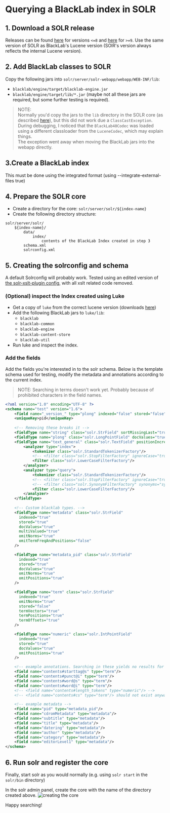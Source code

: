 # Querying a BlackLab index in SOLR

## 1. Download a SOLR release
Releases can be found [here](https://archive.apache.org/dist/lucene/solr/) for versions `<=8` and [here](https://archive.apache.org/dist/solr/solr/) for `>=9`.
Use the same version of SOLR as BlackLab's Lucene version (SOlR's version always reflects the internal Lucene version).

## 2. Add BlackLab classes to SOLR
Copy the following jars into `solr/server/solr-webapp/webapp/WEB-INF/lib`:
- `blacklab/engine/target/blacklab-engine.jar`
- `blacklab/engine/target/lib/*.jar` (maybe not all these jars are required, but some further testing is required).

> NOTE:  
Normally you'd copy the jars to the `lib` directory in the SOLR core (as described [here](https://solr.apache.org/guide/8_4/libs.html#lib-directories)), but this did not work due a `ClassCastException`.  
During debugging, I noticed that the `BlackLab40Codec` was loaded using a different classloader from the `LuceneCodec`, which may explain things.  
The exception went away when moving the BlackLab jars into the webapp directly.

## 3.Create a BlackLab index 
This must be done using the integrated format (using --integrate-external-files true) 

## 4. Prepare the SOLR core
- Create a directory for the core: `solr/server/solr/${index-name}`
- Create the following directory structure:
```
solr/server/solr/
    ${index-name}/
        data/
            index/
                contents of the BlackLab Index created in step 3
        schema.xml
        solrconfig.xml
```

## 5. Creating the solrconfig and schema

A default Solrconfig will probably work. 
Tested using an edited version of [the solr-xslt-plugin config](https://github.com/INL/solr-xslt-plugin/blob/0ee8901ba7cc215cebdf6372d9b9df8126fad59b/src/test/resources/solrDir/conf/solrconfig.xml), with all xslt related code removed.

### (Optional) inspect the Index created using Luke
- Get a copy of `luke` from the correct lucene version (downloads [here](https://archive.apache.org/dist/lucene/java/))
- Add the following BlackLab jars to `luke/lib`: 
  - `blacklab` 
  - `blacklab-common` 
  - `blacklab-engine`
  - `blacklab-content-store`
  - `blacklab-util`
- Run luke and inspect the index.

### Add the fields
Add the fields you're interested in to the solr schema.
Below is the template schema used for testing, modify the metadata and annotations according to the current index.
> NOTE: 
> Searching in terms doesn't work yet. Probably because of prohibited characters in the field names.

```xml
<?xml version="1.0" encoding="UTF-8" ?>
<schema name="test" version="1.6">
    <field name="_version_" type="plong" indexed="false" stored="false"/>
    <uniqueKey>pid</uniqueKey>
  
    <!-- Removing these breaks it -->
    <fieldType name="string" class="solr.StrField" sortMissingLast="true" />
    <fieldType name="plong" class="solr.LongPointField" docValues="true"/>
    <fieldType name="text_general" class="solr.TextField" positionIncrementGap="100">
        <analyzer type="index">
            <tokenizer class="solr.StandardTokenizerFactory"/>
            <!-- <filter class="solr.StopFilterFactory" ignoreCase="true" words="stopwords.txt" /> -->
            <filter class="solr.LowerCaseFilterFactory"/>
        </analyzer>
        <analyzer type="query">
            <tokenizer class="solr.StandardTokenizerFactory"/>
            <!-- <filter class="solr.StopFilterFactory" ignoreCase="true" words="stopwords.txt" /> -->
            <!-- <filter class="solr.SynonymFilterFactory" synonyms="synonyms.txt" ignoreCase="true" expand="true"/> -->
            <filter class="solr.LowerCaseFilterFactory"/>
        </analyzer>
    </fieldType>
    
    <!-- Custom blacklab types. -->
    <fieldType name="metadata" class="solr.StrField" 
      indexed="true"
      stored="true" 
      docValues="true"
      multiValued="true" 
      omitNorms="true" 
      omitTermFreqAndPositions="false"
    />

    <fieldType name="metadata_pid" class="solr.StrField" 
      indexed="true"
      stored="true" 
      docValues="true"
      omitNorms="true" 
      omitPositions="true"
    />

    <fieldType name="term" class="solr.StrField"
      indexed="true"
      omitNorms="true"
      stored="false"
      termVectors="true"
      termPositions="true"
      termOffsets="true"
    />

    <fieldType name="numeric" class="solr.IntPointField" 
      indexed="true"
      stored="true"
      docValues="true"
      omitPositions="true"
    />

    <!-- example annotations. Searching in these yields no results for some reason. -->
    <field name="contents#starttag@s" type="term"/>
    <field name="contents#punct@i" type="term"/>
    <field name="contents#word@s" type="term"/>
    <field name="contents#word@i" type="term"/>
    <!-- <field name="contents#length_tokens" type="numeric"/> -->
    <!-- <field name="contents#cs" type="term"/> should not exist anyway -->

    <!-- example metadata -->
    <field name="pid" type="metadata_pid"/>
    <field name="cdromMetadata" type="metadata"/>
    <field name="subtitle" type="metadata"/>
    <field name="title" type="metadata"/>
    <field name="datering" type="metadata"/>
    <field name="author" type="metadata"/>
    <field name="category" type="metadata"/>
    <field name="editorLevel1" type="metadata"/>
</schema>

``` 

## 6. Run solr and register the core

Finally, start solr as you would normally (e.g. using `solr start` in the `solr/bin` directory)

In the solr admin panel, create the core with the name of the directory created above.
![creating the core](./create-solr-core.png)

Happy searching!
